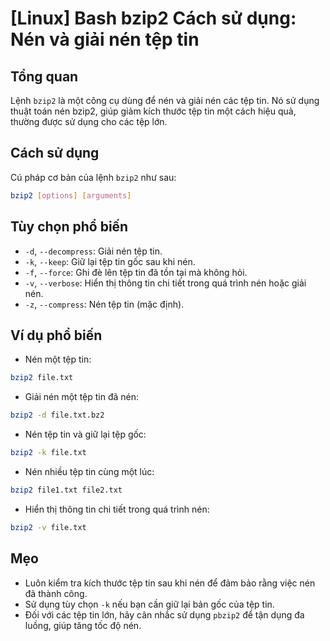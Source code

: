 # [Linux] Bash bzip2 Cách sử dụng: Nén và giải nén tệp tin

## Tổng quan
Lệnh `bzip2` là một công cụ dùng để nén và giải nén các tệp tin. Nó sử dụng thuật toán nén bzip2, giúp giảm kích thước tệp tin một cách hiệu quả, thường được sử dụng cho các tệp lớn.

## Cách sử dụng
Cú pháp cơ bản của lệnh `bzip2` như sau:

```bash
bzip2 [options] [arguments]
```

## Tùy chọn phổ biến
- `-d`, `--decompress`: Giải nén tệp tin.
- `-k`, `--keep`: Giữ lại tệp tin gốc sau khi nén.
- `-f`, `--force`: Ghi đè lên tệp tin đã tồn tại mà không hỏi.
- `-v`, `--verbose`: Hiển thị thông tin chi tiết trong quá trình nén hoặc giải nén.
- `-z`, `--compress`: Nén tệp tin (mặc định).

## Ví dụ phổ biến
- Nén một tệp tin:
```bash
bzip2 file.txt
```

- Giải nén một tệp tin đã nén:
```bash
bzip2 -d file.txt.bz2
```

- Nén tệp tin và giữ lại tệp gốc:
```bash
bzip2 -k file.txt
```

- Nén nhiều tệp tin cùng một lúc:
```bash
bzip2 file1.txt file2.txt
```

- Hiển thị thông tin chi tiết trong quá trình nén:
```bash
bzip2 -v file.txt
```

## Mẹo
- Luôn kiểm tra kích thước tệp tin sau khi nén để đảm bảo rằng việc nén đã thành công.
- Sử dụng tùy chọn `-k` nếu bạn cần giữ lại bản gốc của tệp tin.
- Đối với các tệp tin lớn, hãy cân nhắc sử dụng `pbzip2` để tận dụng đa luồng, giúp tăng tốc độ nén.